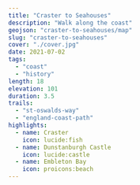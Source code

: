 ```yaml
---
title: "Craster to Seahouses"
description: "Walk along the coast"
geojson: "craster-to-seahouses/map"
slug: "craster-to-seahouses"
cover: "./cover.jpg"
date: 2021-07-02
tags:
  - "coast"
  - "history"
length: 18
elevation: 101
duration: 3.5
trails:
  - "st-oswalds-way"
  - "england-coast-path"
highlights:
  - name: Craster
    icon: lucide:fish
  - name: Dunstanburgh Castle
    icon: lucide:castle
  - name: Embleton Bay
    icon: proicons:beach
---
```

